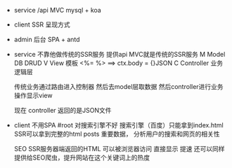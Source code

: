 - service /api
  MVC mysql + koa
- client SSR 呈现方式

- admin 后台
  SPA + antd 

- service 
  不靠他做传统的SSR服务 提供api
  MVC就是传统的SSR服务
    M Model DB DRUD
    V View 模板 <%= %>     ==> ctx.body = {}JSON
    C Controller 业务逻辑层

  传统业务通过路由进入控制器
  然后去model层取数据
  然后controller进行业务操作显示view

  现在 controller 返回的是JSON文件

- client
  不用SPA #root 对搜索引擎不好 搜索引擎（百度）只能拿到index.html
  SSR可以拿到完整的html posts 重要数据， 分析用户的搜索和网页的相关性

  SEO SSR服务器端返回的HTML 可以被浏览器访问 直接显示 提速
  还可以同样提供给SEO爬虫，提升网站在这个关键词上的热度